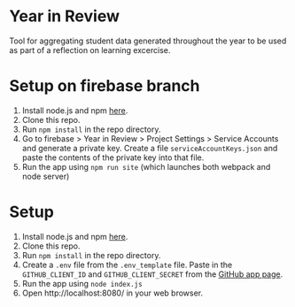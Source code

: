 # Year in Review

Tool for aggregating student data generated throughout the year
to be used as part of a reflection on learning excercise.

# Setup on firebase branch
1. Install node.js and npm [here](https://nodejs.org/en/download/).
2. Clone this repo.
3. Run `npm install` in the repo directory.
4. Go to firebase > Year in Review > Project Settings > Service Accounts and generate a private key. Create a file `serviceAccountKeys.json` and paste the contents of the private key into that file.
5. Run the app using `npm run site` (which launches both webpack and node server)  

# Setup


1. Install node.js and npm [here](https://nodejs.org/en/download/).
2. Clone this repo.
3. Run `npm install` in the repo directory.
4. Create a `.env` file from the `.env_template` file. Paste in the `GITHUB_CLIENT_ID` and `GITHUB_CLIENT_SECRET` from the [GitHub app page](https://github.com/organizations/the-isf-academy/settings/applications/1290713).
5. Run the app using `node index.js`
6. Open http://localhost:8080/ in your web browser.
